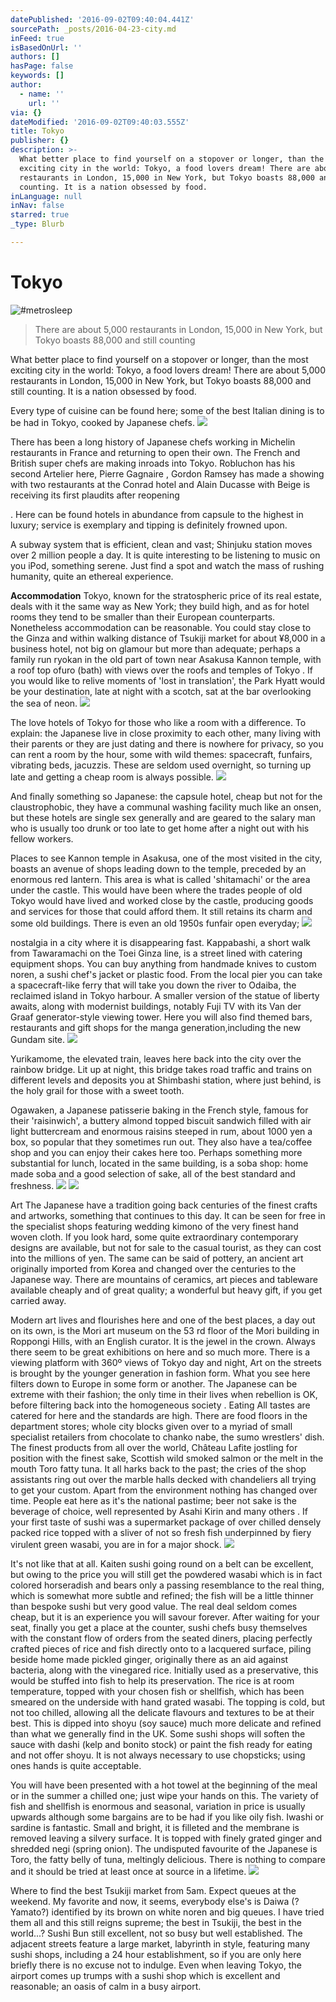 ```yaml
---
datePublished: '2016-09-02T09:40:04.441Z'
sourcePath: _posts/2016-04-23-city.md
inFeed: true
isBasedOnUrl: ''
authors: []
hasPage: false
keywords: []
author:
  - name: ''
    url: ''
via: {}
dateModified: '2016-09-02T09:40:03.555Z'
title: Tokyo
publisher: {}
description: >-
  What better place to find yourself on a stopover or longer, than the most
  exciting city in the world: Tokyo, a food lovers dream! There are about 5,000
  restaurants in London, 15,000 in New York, but Tokyo boasts 88,000 and still
  counting. It is a nation obsessed by food.
inLanguage: null
inNav: false
starred: true
_type: Blurb

---
```

# Tokyo
![#metrosleep](https://the-grid-user-content.s3-us-west-2.amazonaws.com/144dd3ea-6c26-48de-9e90-fc313c0dfea1.jpg)

> There are about 5,000 restaurants in London, 15,000 in New York, but Tokyo boasts 88,000 and still counting

What better place to find yourself on a stopover or longer, than the most exciting city in the world: Tokyo, a food lovers dream! There are about 5,000 restaurants in London, 15,000 in New York, but Tokyo boasts 88,000 and still counting. It is a nation obsessed by food.

Every type of cuisine can be found here; some of the best Italian dining is to be had in Tokyo, cooked by Japanese chefs.
![](https://s3-us-west-2.amazonaws.com/the-grid-img/p/91d0be5ff29dd8b9a9326b4e525a8f626604f505.jpg)

There has been a long history of Japanese chefs working in Michelin restaurants in France and returning to open their own. The French and British super chefs are making inroads into Tokyo. Robluchon has his second Artelier here, Pierre Gagnaire , Gordon Ramsey has made a showing with two restaurants at the Conrad hotel and Alain Ducasse with Beige is receiving its first plaudits after reopening

. Here can be found hotels in abundance from capsule to the highest in luxury; service is exemplary and tipping is definitely frowned upon.

A subway system that is efficient, clean and vast; Shinjuku station moves over 2 million people a day. It is quite interesting to be listening to music on you iPod, something serene. Just find a spot and watch the mass of rushing humanity, quite an ethereal experience.

**Accommodation** Tokyo, known for the stratospheric price of its real estate, deals with it the same way as New York; they build high, and as for hotel rooms they tend to be smaller than their European counterparts. Nonetheless accommodation can be reasonable. You could stay close to the Ginza and within walking distance of Tsukiji market for about ¥8,000 in a business hotel, not big on glamour but more than adequate; perhaps a family run ryokan in the old part of town near Asakusa Kannon temple, with a roof top ofuro (bath) with views over the roofs and temples of Tokyo . If you would like to relive moments of 'lost in translation', the Park Hyatt would be your destination, late at night with a scotch, sat at the bar overlooking the sea of neon.
![](https://the-grid-user-content.s3-us-west-2.amazonaws.com/d7ba1c6d-c6c6-47a0-95f3-9fc17d5124d1.jpg)

The love hotels of Tokyo for those who like a room with a difference. To explain: the Japanese live in close proximity to each other, many living with their parents or they are just dating and there is nowhere for privacy, so you can rent a room by the hour, some with wild themes: spacecraft, funfairs, vibrating beds, jacuzzis. These are seldom used overnight, so turning up late and getting a cheap room is always possible.
![](https://the-grid-user-content.s3-us-west-2.amazonaws.com/97dca690-21e8-4ea9-a4a8-84942976b996.jpg)

And finally something so Japanese: the capsule hotel, cheap but not for the claustrophobic, they have a communal washing facility much like an onsen, but these hotels are single sex generally and are geared to the salary man who is usually too drunk or too late to get home after a night out with his fellow workers.

Places to see Kannon temple in Asakusa, one of the most visited in the city, boasts an avenue of shops leading down to the temple, preceded by an enormous red lantern. This area is what is called 'shitamachi' or the area under the castle. This would have been where the trades people of old Tokyo would have lived and worked close by the castle, producing goods and services for those that could afford them. It still retains its charm and some old buildings. There is even an old 1950s funfair open everyday;
![](https://s3-us-west-2.amazonaws.com/the-grid-img/p/d6fce625da9397f1d5601eefd11a7370f145c7a7.jpg)

nostalgia in a city where it is disappearing fast. Kappabashi, a short walk from Tawaramachi on the Toei Ginza line, is a street lined with catering equipment shops. You can buy anything from handmade knives to custom noren, a sushi chef's jacket or plastic food. From the local pier you can take a spacecraft-like ferry that will take you down the river to Odaiba, the reclaimed island in Tokyo harbour. A smaller version of the statue of liberty awaits, along with modernist buildings, notably Fuji TV with its Van der Graaf generator-style viewing tower. Here you will also find themed bars, restaurants and gift shops for the manga generation,including the new Gundam site.
![](https://s3-us-west-2.amazonaws.com/the-grid-img/p/1e1ba3bc4d513fff2f9b01bcb39cca580dbfc8d1.jpg)

Yurikamome, the elevated train, leaves here back into the city over the rainbow bridge. Lit up at night, this bridge takes road traffic and trains on different levels and deposits you at Shimbashi station, where just behind, is the holy grail for those with a sweet tooth.

Ogawaken, a Japanese patisserie baking in the French style, famous for their 'raisinwich', a buttery almond topped biscuit sandwich filled with air light buttercream and enormous raisins steeped in rum, about 1000 yen a box, so popular that they sometimes run out. They also have a tea/coffee shop and you can enjoy their cakes here too. Perhaps something more substantial for lunch, located in the same building, is a soba shop: home made soba and a good selection of sake, all of the best standard and freshness.
![](https://s3-us-west-2.amazonaws.com/the-grid-img/p/ee5a810783781c683b8b6c6907a9ea2c38a60f2d.jpg)
![](https://s3-us-west-2.amazonaws.com/the-grid-img/p/0cf4713ef6d66208a7b6b58534b3c18ad5413c95.jpg)

Art The Japanese have a tradition going back centuries of the finest crafts and artworks, something that continues to this day. It can be seen for free in the specialist shops featuring wedding kimono of the very finest hand woven cloth. If you look hard, some quite extraordinary contemporary designs are available, but not for sale to the casual tourist, as they can cost into the millions of yen. The same can be said of pottery, an ancient art originally imported from Korea and changed over the centuries to the Japanese way. There are mountains of ceramics, art pieces and tableware available cheaply and of great quality; a wonderful but heavy gift, if you get carried away.

Modern art lives and flourishes here and one of the best places, a day out on its own, is the Mori art museum on the 53 rd floor of the Mori building in Roppongi Hills, with an English curator. It is the jewel in the crown. Always there seem to be great exhibitions on here and so much more. There is a viewing platform with 360º views of Tokyo day and night, Art on the streets is brought by the younger generation in fashion form. What you see here filters down to Europe in some form or another. The Japanese can be extreme with their fashion; the only time in their lives when rebellion is OK, before filtering back into the homogeneous society . Eating All tastes are catered for here and the standards are high. There are food floors in the department stores; whole city blocks given over to a myriad of small specialist retailers from chocolate to chanko nabe, the sumo wrestlers' dish. The finest products from all over the world, Château Lafite jostling for position with the finest sake, Scottish wild smoked salmon or the melt in the mouth Toro fatty tuna. It all harks back to the past; the cries of the shop assistants ring out over the marble halls decked with chandeliers all trying to get your custom. Apart from the environment nothing has changed over time. People eat here as it's the national pastime; beer not sake is the beverage of choice, well represented by Asahi Kirin and many others . If your first taste of sushi was a supermarket package of over chilled densely packed rice topped with a sliver of not so fresh fish underpinned by fiery virulent green wasabi, you are in for a major shock.
![](https://s3-us-west-2.amazonaws.com/the-grid-img/p/fff75b2cc0e1e6f3f2c57e16af40cc04d6a1256a.jpg)

It's not like that at all. Kaiten sushi going round on a belt can be excellent, but owing to the price you will still get the powdered wasabi which is in fact colored horseradish and bears only a passing resemblance to the real thing, which is somewhat more subtle and refined; the fish will be a little thinner than bespoke sushi but very good value. The real deal seldom comes cheap, but it is an experience you will savour forever. After waiting for your seat, finally you get a place at the counter, sushi chefs busy themselves with the constant flow of orders from the seated diners, placing perfectly crafted pieces of rice and fish directly onto to a lacquered surface, piling beside home made pickled ginger, originally there as an aid against bacteria, along with the vinegared rice. Initially used as a preservative, this would be stuffed into fish to help its preservation. The rice is at room temperature, topped with your chosen fish or shellfish, which has been smeared on the underside with hand grated wasabi. The topping is cold, but not too chilled, allowing all the delicate flavours and textures to be at their best. This is dipped into shoyu (soy sauce) much more delicate and refined than what we generally find in the UK. Some sushi shops will soften the sauce with dashi (kelp and bonito stock) or paint the fish ready for eating and not offer shoyu. It is not always necessary to use chopsticks; using ones hands is quite acceptable.

You will have been presented with a hot towel at the beginning of the meal or in the summer a chilled one; just wipe your hands on this. The variety of fish and shellfish is enormous and seasonal, variation in price is usually upwards although some bargains are to be had if you like oily fish. Iwashi or sardine is fantastic. Small and bright, it is filleted and the membrane is removed leaving a silvery surface. It is topped with finely grated ginger and shredded negi (spring onion). The undisputed favourite of the Japanese is Toro, the fatty belly of tuna, meltingly delicious. There is nothing to compare and it should be tried at least once at source in a lifetime.
![](https://the-grid-user-content.s3-us-west-2.amazonaws.com/32261391-36ca-44a5-b9af-33f8403c20ab.jpg)

Where to find the best Tsukiji market from 5am. Expect queues at the weekend. My favorite and now, it seems, everybody else's is Daiwa (? Yamato?) identified by its brown on white noren and big queues. I have tried them all and this still reigns supreme; the best in Tsukiji, the best in the world...? Sushi Bun still excellent, not so busy but well established. The adjacent streets feature a large market, labyrinth in style, featuring many sushi shops, including a 24 hour establishment, so if you are only here briefly there is no excuse not to indulge. Even when leaving Tokyo, the airport comes up trumps with a sushi shop which is excellent and reasonable; an oasis of calm in a busy airport.